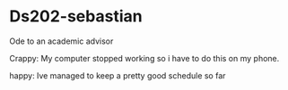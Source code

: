 # Ds202-sebastian
Ode to an academic advisor

Crappy: My computer stopped working so i have to do this on my phone.

happy: Ive managed to keep a pretty good schedule so far
